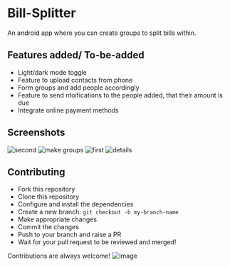 
# Bill-Splitter

An android app where you can create groups to split bills within.

## Features added/ To-be-added

- Light/dark mode toggle
- Feature to upload contacts from phone
- Form groups and add people accordingly
- Feature to send ntoifications to the people added, that their amount is due
- Integrate online payment methods


## Screenshots

![second](https://user-images.githubusercontent.com/83918019/193891111-b26702e6-d940-4b8a-be10-60e65b181492.png)
![make groups](https://user-images.githubusercontent.com/83918019/193891148-b022b2d0-9f7c-46b1-954a-5470916aa304.png)
![first](https://user-images.githubusercontent.com/83918019/193891173-5d230f07-1f2b-4617-aea1-0ea39eaeabf1.png)
![details](https://user-images.githubusercontent.com/83918019/193891187-af9a1872-2579-45dc-b533-a47c72429e94.png)


## Contributing

- Fork this repository
- Clone this repository
- Configure and install the dependencies
- Create a new branch: `git checkout -b my-branch-name`
- Make appropriate changes
- Commit the changes
- Push to your branch and raise a PR
- Wait for your pull request to be reviewed and merged!

Contributions are always welcome! ![image](https://user-images.githubusercontent.com/83918019/194359099-2e4524ac-6793-4f1e-add7-a8634957b532.png)




